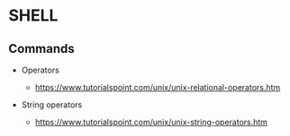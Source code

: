 SHELL
================

Commands
----------------
* Operators
    * https://www.tutorialspoint.com/unix/unix-relational-operators.htm

* String operators
    * https://www.tutorialspoint.com/unix/unix-string-operators.htm
    
